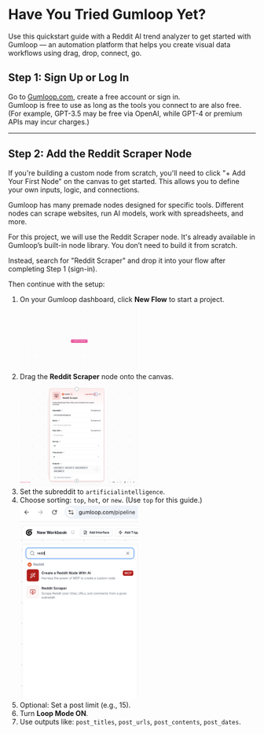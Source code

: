 # Have You Tried Gumloop Yet?

Use this quickstart guide with a Reddit AI trend analyzer to get started with Gumloop — an automation platform that helps you create visual data workflows using drag, drop, connect, go.

## Step 1: Sign Up or Log In

Go to [Gumloop.com](https://gumloop.com), create a free account or sign in.  
Gumloop is free to use as long as the tools you connect to are also free.  
(For example, GPT-3.5 may be free via OpenAI, while GPT-4 or premium APIs may incur charges.)

---

## Step 2: Add the Reddit Scraper Node

If you're building a custom node from scratch, you'll need to click "+ Add Your First Node" on the canvas to get started. This allows you to define your own inputs, logic, and connections.

Gumloop has many premade nodes designed for specific tools. Different nodes can scrape websites, run AI models, work with spreadsheets, and more.

For this project, we will use the Reddit Scraper node. It's already available in Gumloop’s built-in node library. You don’t need to build it from scratch.

Instead, search for "Reddit Scraper" and drop it into your flow after completing Step 1 (sign-in).

Then continue with the setup:

1. On your Gumloop dashboard, click **New Flow** to start a project.  
   <img src="https://raw.githubusercontent.com/ashleysally00/gumloop-quickstart-reddit-ai-analyzer/main/AddFirstNode.png" width="50%"/>
2. Drag the **Reddit Scraper** node onto the canvas.  
   <img src="https://raw.githubusercontent.com/ashleysally00/gumloop-quickstart-reddit-ai-analyzer/main/RedditScraper.png" width="50%"/>
3. Set the subreddit to `artificialintelligence`.  
4. Choose sorting: `top`, `hot`, or `new`. (Use `top` for this guide.)  
   <img src="https://raw.githubusercontent.com/ashleysally00/gumloop-quickstart-reddit-ai-analyzer/main/SearchForReddit.png" width="50%"/>
5. Optional: Set a post limit (e.g., 15).  
6. Turn **Loop Mode ON**.  
7. Use outputs like: `post_titles`, `post_urls`, `post_contents`, `post_dates`.

